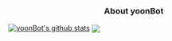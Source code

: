 ### <center> About yoonBot

[![yoonBot's github stats](https://github-readme-stats.vercel.app/api?username=yoonBot)](https://github.com/yoonBot/github-readme-stats)
<img align="center" src="https://github-readme-stats.vercel.app/api/<CARD_TYPE>/?username=yoonBot&theme=<top-lang>" />
